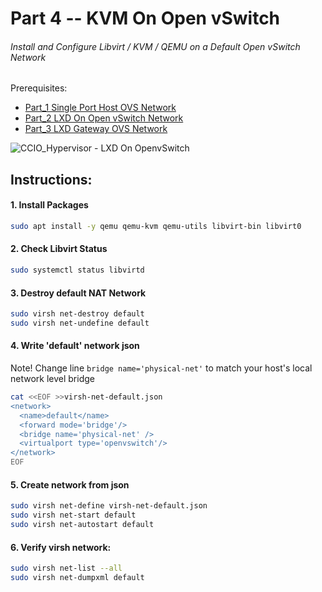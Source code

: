# Part 4 -- KVM On Open vSwitch
###### Install and Configure Libvirt / KVM / QEMU on a Default Open vSwitch Network
Prerequisites:
- [Part_1 Single Port Host OVS Network]
- [Part_2 LXD On Open vSwitch Network]
- [Part_3 LXD Gateway OVS Network]

![CCIO_Hypervisor - LXD On OpenvSwitch](https://github.com/KathrynMorgan/small-stack/blob/master/4_KVM_On_Open_vSwitch/web/drawio/kvm-on-open-vswitch.svg)

## Instructions: 
#### 1. Install Packages
````sh
sudo apt install -y qemu qemu-kvm qemu-utils libvirt-bin libvirt0
````
#### 2. Check Libvirt Status
````sh
sudo systemctl status libvirtd
````
#### 3. Destroy default NAT Network
````sh
sudo virsh net-destroy default
sudo virsh net-undefine default
````
#### 4. Write 'default' network json
Note! Change line ````bridge name='physical-net'```` to match your host's local network level bridge
````sh
cat <<EOF >>virsh-net-default.json
<network>
  <name>default</name>
  <forward mode='bridge'/>
  <bridge name='physical-net' />
  <virtualport type='openvswitch'/>
</network>
EOF
````
#### 5. Create network from json
````sh
sudo virsh net-define virsh-net-default.json
sudo virsh net-start default
sudo virsh net-autostart default
````
#### 6. Verify virsh network:
````sh
sudo virsh net-list --all
sudo virsh net-dumpxml default
````

<!-- Markdown link & img dfn's -->
[Part_1 Single Port Host OVS Network]: https://github.com/KathrynMorgan/small-stack/tree/master/1_Single_Port_Host-Open_vSwitch_Network_Configuration
[Part_2 LXD On Open vSwitch Network]: https://github.com/KathrynMorgan/small-stack/tree/master/2_LXD-On-OVS
[Part_3 LXD Gateway OVS Network]: https://github.com/KathrynMorgan/small-stack/tree/master/3_LXD_Network_Gateway
[Part_4 KVM On Open vSwitch Network]: https://github.com/KathrynMorgan/small-stack/tree/master/4_KVM_On_Open_vSwitch
[Part_5 MAAS Controller On Open vSwitch Network]: https://github.com/KathrynMorgan/small-stack/tree/master/5_MAAS-Rack_And_Region_Ctl-On-Open_vSwitch
[Part_6 MAAS POD Configuration on Libvirt Provider]: https://github.com/KathrynMorgan/small-stack/tree/master/6_MAAS-Connect_POD_KVM-Provider
